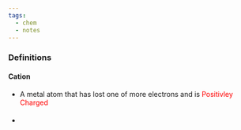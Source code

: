```yaml
---
tags:
  - chem
  - notes
---
```

### Definitions
#### Cation
- A metal atom that has lost one of more electrons and is<span style="color:red"> Positivley Charged</span>
- ####